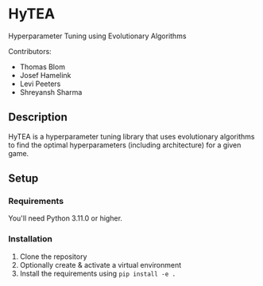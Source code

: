 # HyTEA

Hyperparameter Tuning using Evolutionary Algorithms

Contributors:

- Thomas Blom
- Josef Hamelink
- Levi Peeters
- Shreyansh Sharma

## Description

HyTEA is a hyperparameter tuning library that uses evolutionary algorithms to find the optimal hyperparameters (including architecture) for a given game.

## Setup

### Requirements

You'll need Python 3.11.0 or higher.

### Installation

1. Clone the repository
2. Optionally create & activate a virtual environment
3. Install the requirements using `pip install -e .`
